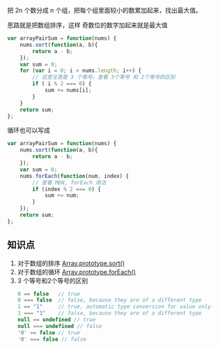 把 2n 个数分成 n 个组，把每个组里面较小的数累加起来，找出最大值。

思路就是把数组排序，这样 奇数位的数字加起来就是最大值

```javascript
var arrayPairSum = function(nums) {
    nums.sort(function(a, b){
        return a - b;
    });
    var sum = 0;
    for (var i = 0; i < nums.length; i++) {
        // 这里注意是 3 个等号，查看 3个等号 和 2个等号的区别
        if ( i % 2 === 0) {
            sum += nums[i];
        }
    }
    return sum;
};
```

循环也可以写成

```javascript
var arrayPairSum = function(nums) {
    nums.sort(function(a, b){
        return a - b;
    });
    var sum = 0;
    nums.forEach(function(num, index) {
        // 查看 MDN, forEach 用法
        if (index % 2 === 0) {
            sum += num;
        }
    });
    return sum;
};
```


## 知识点
1. 对于数组的排序 [Array.prototype.sort()](https://developer.mozilla.org/en-US/docs/Web/JavaScript/Reference/Global_Objects/Array/sort?v=control)
2. 对于数组的循环 [Array.prototype.forEach()](https://developer.mozilla.org/en-US/docs/Web/JavaScript/Reference/Global_Objects/Array/forEach?v=control)
3. 3 个等号和2个等号的区别
    ```javascript
    0 == false   // true
    0 === false  // false, because they are of a different type
    1 == "1"     // true, automatic type conversion for value only
    1 === "1"    // false, because they are of a different type
    null == undefined // true
    null === undefined // false
    '0' == false // true
    '0' === false // false
    ```